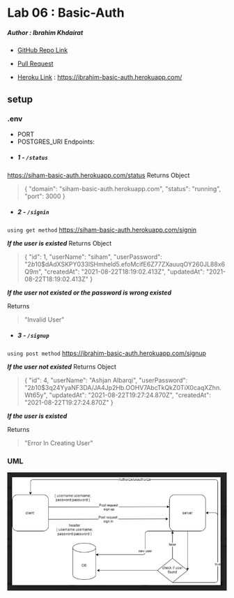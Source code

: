 

# Lab 06 : Basic-Auth
##### Author : Ibrahim Khdairat 

* [GitHub Repo Link](https://github.com/sbkhaloof/basic-auth)

* [Pull Request](https://github.com/Ibrahim-Khdairat/basic-auth/pull/1)

* [Heroku Link](https://ibrahim-basic-auth.herokuapp.com/) : https://ibrahim-basic-auth.herokuapp.com/


## setup
### .env
+ PORT
+ POSTGRES_URI
Endpoints:
* ##### 1 -  `/status`
https://siham-basic-auth.herokuapp.com/status
Returns Object

>{
  "domain": "siham-basic-auth.herokuapp.com",
  "status": "running",
  "port": 3000
}

* ##### 2 -  `/signin`
`using get method`
https://siham-basic-auth.herokuapp.com/signin

***If the user is existed***
Returns Object
> {
    "id": 1,
    "userName": "siham",
    "userPassword": "$2b$10$dAdXSKPY033lSHmheld5.efoMcifE6Z77ZXauuqOY260JL88x6Q9m",
    "createdAt": "2021-08-22T18:19:02.413Z",
    "updatedAt": "2021-08-22T18:19:02.413Z"
}

***If the user not existed or the password is wrong existed***

Returns
> "Invalid User"



* ##### 3 -  `/signup`
`using post method`
https://ibrahim-basic-auth.herokuapp.com/signup

***If the user not existed***
Returns Object
> {
    "id": 4,
    "userName": "Ashjan Albarqi",
    "userPassword": "$2b$10$3q24YyaNF3DA/JA4Jp2Hb.OOHV7AbcTkQkZ0TiX0caqXZhn.Wt65y",
    "updatedAt": "2021-08-22T19:27:24.870Z",
    "createdAt": "2021-08-22T19:27:24.870Z"
}

***If the user is existed***

Returns
> "Error In Creating User"
### UML 
![](uml-lab6.PNG)